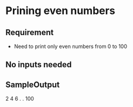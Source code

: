 # Prining even numbers

## Requirement
- Need to print only even numbers from 0 to 100

## No inputs needed

## SampleOutput
2
4
6 
.
.
100
